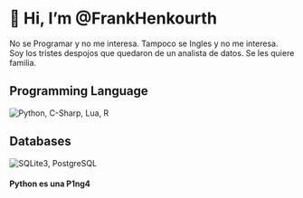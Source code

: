 # 👋 Hi, I’m @FrankHenkourth
No se Programar y no me interesa.
Tampoco se Ingles y no me interesa.
Soy los tristes despojos que quedaron de un analista de datos.
Se les quiere familia.

<!---
FrankHenkourth/FrankHenkourth is a ✨ special ✨ repository because its `README.md` (this file) appears on your GitHub profile.
You can click the Preview link to take a look at your changes.
--->

## Programming Language
![Python, C-Sharp, Lua, R](https://skillicons.dev/icons?i=python,cs,lua,r&perline=4)
## Databases
![SQLite3, PostgreSQL](https://skillicons.dev/icons?i=sqlite,postgresql)



#### Python es una P1ng4
